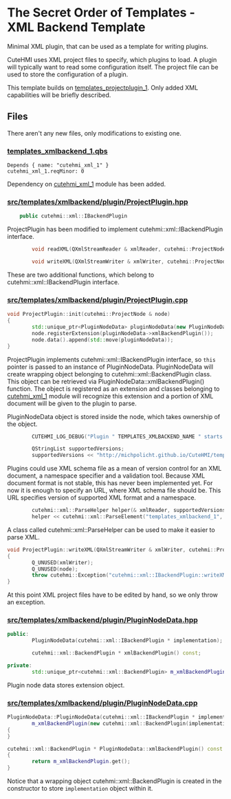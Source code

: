 # The Secret Order of Templates - XML Backend Template

Minimal XML plugin, that can be used as a template for writing plugins.

CuteHMI uses XML project files to specify, which plugins to load. A plugin will
typically want to read some configuration itself. The project file can be used
to store the configuration of a plugin.

This template builds on [templates_projectplugin_1](../templates_projectplugin_1/).
Only added XML capabilities will be briefly described.

## Files

There aren't any new files, only modifications to existing one.

### [templates_xmlbackend_1.qbs]

```qbs
Depends { name: "cutehmi_xml_1" }
cutehmi_xml_1.reqMinor: 0
```
Dependency on [cutehmi_xml_1](../cutehmi_xml_1/) module has been added.


### [src/templates/xmlbackend/plugin/ProjectPlugin.hpp]

```cpp
    public cutehmi::xml::IBackendPlugin
```
ProjectPlugin has been modified to implement cutehmi::xml::IBackendPlugin
interface.

```cpp
        void readXML(QXmlStreamReader & xmlReader, cutehmi::ProjectNode & node) override;

        void writeXML(QXmlStreamWriter & xmlWriter, cutehmi::ProjectNode & node) const noexcept(false) override;
```
These are two additional functions, which belong to cutehmi::xml::IBackendPlugin
interface.


### [src/templates/xmlbackend/plugin/ProjectPlugin.cpp]

```cpp
void ProjectPlugin::init(cutehmi::ProjectNode & node)
{
        std::unique_ptr<PluginNodeData> pluginNodeData(new PluginNodeData(this));
        node.registerExtension(pluginNodeData->xmlBackendPlugin());
        node.data().append(std::move(pluginNodeData));
}
```
ProjectPlugin implements cutehmi::xml::IBackendPlugin interface, so `this`
pointer is passed to an instance of PluginNodeData. PluginNodeData will create
wrapping object belonging to cutehmi::xml::BackendPlugin class. This object can
be retrieved via PluginNodeData::xmlBackendPlugin() function. The object is
registered as an extension and classes belonging to
[cutehmi_xml_1](../cutehmi_xml_1/) module will recognize this extension and a
portion of XML document will be given to the plugin to parse.

PluginNodeData object is stored inside the node, which takes ownership of the
object.


```cpp
        CUTEHMI_LOG_DEBUG("Plugin " TEMPLATES_XMLBACKEND_NAME " starts parsing its own portion of document...");	// Edit! Replace 'TEMPLATES_XMLBACKEND_NAME' with 'VENDOR_MODULE_NAME'.

        QStringList supportedVersions;
        supportedVersions << "http://michpolicht.github.io/CuteHMI/templates_xmlbackend_1/xsd/1.0/";   // Edit! Replace 'templates_xmlbackend_1' with 'vendor_module'.
```
Plugins could use XML schema file as a mean of version control for an XML
document, a namespace specifier and a validation tool. Because XML document
format is not stable, this has never been implemented yet. For now it is enough
to specify an URL, where XML schema file should be. This URL
specifies version of supported XML format and a namespace.

```cpp
        cutehmi::xml::ParseHelper helper(& xmlReader, supportedVersions);
        helper << cutehmi::xml::ParseElement("templates_xmlbackend_1", 1, 1);    // Edit! Replace 'templates_xmlbackend_1' with 'vendor_module'.
```
A class called cutehmi::xml::ParseHelper can be used to make it easier to parse
XML.


```cpp
void ProjectPlugin::writeXML(QXmlStreamWriter & xmlWriter, cutehmi::ProjectNode & node) const noexcept(false)
{
        Q_UNUSED(xmlWriter);
        Q_UNUSED(node);
        throw cutehmi::Exception("cutehmi::xml::IBackendPlugin::writeXML() not implemented yet.");
}
```
At this point XML project files have to be edited by hand, so we only throw an
exception.



### [src/templates/xmlbackend/plugin/PluginNodeData.hpp]

```cpp
public:
        PluginNodeData(cutehmi::xml::IBackendPlugin * implementation);

        cutehmi::xml::BackendPlugin * xmlBackendPlugin() const;

private:
        std::unique_ptr<cutehmi::xml::BackendPlugin> m_xmlBackendPlugin;
```
Plugin node data stores extension object.

### [src/templates/xmlbackend/plugin/PluginNodeData.cpp]

```cpp
PluginNodeData::PluginNodeData(cutehmi::xml::IBackendPlugin * implementation):
        m_xmlBackendPlugin(new cutehmi::xml::BackendPlugin(implementation))
{
}

cutehmi::xml::BackendPlugin * PluginNodeData::xmlBackendPlugin() const
{
        return m_xmlBackendPlugin.get();
}
```
Notice that a wrapping object cutehmi::xml::BackendPlugin is created in the
constructor to store `implementation` object within it.

[templates_xmlbackend_1.qbs]: ../../modules/templates_xmlbackend_1/templates_xmlbackend_1.qbs
[src/templates/xmlbackend/plugin/ProjectPlugin.hpp]: ../../modules/templates_xmlbackend_1/src/templates/xmlbackend/plugin/ProjectPlugin.hpp
[src/templates/xmlbackend/plugin/ProjectPlugin.cpp]: ../../modules/templates_xmlbackend_1/src/templates/xmlbackend/plugin/ProjectPlugin.cpp
[src/templates/xmlbackend/plugin/PluginNodeData.hpp]: ../../modules/templates_xmlbackend_1/src/templates/xmlbackend/plugin/PluginNodeData.hpp
[src/templates/xmlbackend/plugin/PluginNodeData.cpp]: ../../modules/templates_xmlbackend_1/src/templates/xmlbackend/plugin/PluginNodeData.cpp
